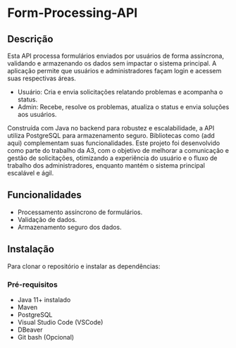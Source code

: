 # Form-Processing-API

## Descrição
Esta API processa formulários enviados por usuários de forma assíncrona, validando e armazenando os dados sem impactar o sistema principal. A aplicação permite que usuários e administradores façam login e acessem suas respectivas áreas.

- Usuário: Cria e envia solicitações relatando problemas e acompanha o status.
- Admin: Recebe, resolve os problemas, atualiza o status e envia soluções aos usuários.

Construída com Java no backend para robustez e escalabilidade, a API utiliza PostgreSQL para armazenamento seguro. Bibliotecas como (add aqui) complementam suas funcionalidades.
Este projeto foi desenvolvido como parte do trabalho da A3, com o objetivo de melhorar a comunicação e gestão de solicitações, otimizando a experiência do usuário e o fluxo de trabalho dos administradores, enquanto mantém o sistema principal escalável e ágil.

## Funcionalidades
- Processamento assíncrono de formulários.
- Validação de dados.
- Armazenamento seguro dos dados.

## Instalação
Para clonar o repositório e instalar as dependências:

### Pré-requisitos
- Java 11+ instalado
- Maven
- PostgreSQL
- Visual Studio Code (VSCode)
- DBeaver
- Git bash (Opcional)
